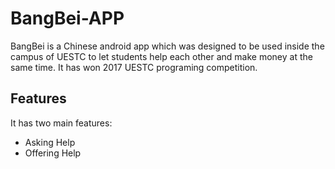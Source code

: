 # BangBei-APP
BangBei is a Chinese android app which was designed to be used inside the campus of UESTC to let students help each other and make money at the same time. It has won 2017 UESTC programing competition.
## Features
It has two main features: 
- Asking Help
- Offering Help
